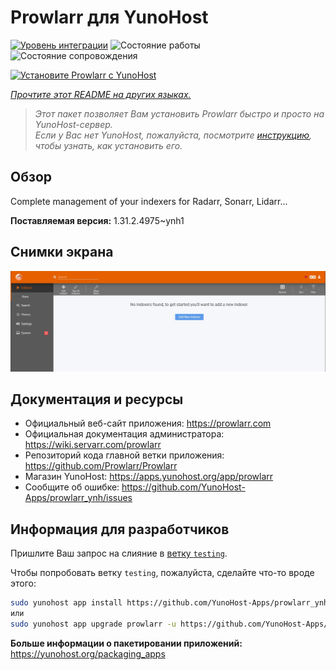 <!--
Важно: этот README был автоматически сгенерирован <https://github.com/YunoHost/apps/tree/master/tools/readme_generator>
Он НЕ ДОЛЖЕН редактироваться вручную.
-->

# Prowlarr для YunoHost

[![Уровень интеграции](https://apps.yunohost.org/badge/integration/prowlarr)](https://ci-apps.yunohost.org/ci/apps/prowlarr/)
![Состояние работы](https://apps.yunohost.org/badge/state/prowlarr)
![Состояние сопровождения](https://apps.yunohost.org/badge/maintained/prowlarr)

[![Установите Prowlarr с YunoHost](https://install-app.yunohost.org/install-with-yunohost.svg)](https://install-app.yunohost.org/?app=prowlarr)

*[Прочтите этот README на других языках.](./ALL_README.md)*

> *Этот пакет позволяет Вам установить Prowlarr быстро и просто на YunoHost-сервер.*  
> *Если у Вас нет YunoHost, пожалуйста, посмотрите [инструкцию](https://yunohost.org/install), чтобы узнать, как установить его.*

## Обзор

Complete management of your indexers for Radarr, Sonarr, Lidarr...

**Поставляемая версия:** 1.31.2.4975~ynh1

## Снимки экрана

![Снимок экрана Prowlarr](./doc/screenshots/screenshot.jpg)

## Документация и ресурсы

- Официальный веб-сайт приложения: <https://prowlarr.com>
- Официальная документация администратора: <https://wiki.servarr.com/prowlarr>
- Репозиторий кода главной ветки приложения: <https://github.com/Prowlarr/Prowlarr>
- Магазин YunoHost: <https://apps.yunohost.org/app/prowlarr>
- Сообщите об ошибке: <https://github.com/YunoHost-Apps/prowlarr_ynh/issues>

## Информация для разработчиков

Пришлите Ваш запрос на слияние в [ветку `testing`](https://github.com/YunoHost-Apps/prowlarr_ynh/tree/testing).

Чтобы попробовать ветку `testing`, пожалуйста, сделайте что-то вроде этого:

```bash
sudo yunohost app install https://github.com/YunoHost-Apps/prowlarr_ynh/tree/testing --debug
или
sudo yunohost app upgrade prowlarr -u https://github.com/YunoHost-Apps/prowlarr_ynh/tree/testing --debug
```

**Больше информации о пакетировании приложений:** <https://yunohost.org/packaging_apps>
